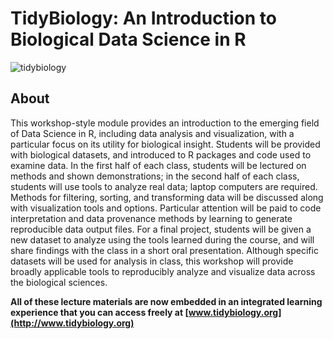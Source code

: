# TidyBiology: An Introduction to Biological Data Science in R
![tidybiology](README_files/figure-gfm/tidybiology_channel_art.png)  
  
## About  
This workshop-style module provides an introduction to the emerging field of Data Science in R, including data analysis and visualization, with a particular focus on its utility for biological insight. Students will be provided with biological datasets, and introduced to R packages and code used to examine data. In the first half of each class, students will be lectured on methods and shown demonstrations; in the second half of each class, students will use tools to analyze real data; laptop computers are required. Methods for filtering, sorting, and transforming data will be discussed along with visualization tools and options. Particular attention will be paid to code interpretation and data provenance methods by learning to generate reproducible data output files. For a final project, students will be given a new dataset to analyze using the tools learned during the course, and will share findings with the class in a short oral presentation. Although specific datasets will be used for analysis in class, this workshop will provide broadly applicable tools to reproducibly analyze and visualize data across the biological sciences.  

**All of these lecture materials are now embedded in an integrated learning experience that you can access freely at [www.tidybiology.org](http://www.tidybiology.org)**
